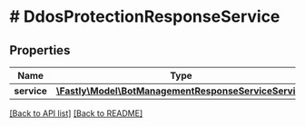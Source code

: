 # # DdosProtectionResponseService

## Properties

Name | Type | Description | Notes
------------ | ------------- | ------------- | -------------
**service** | [**\Fastly\Model\BotManagementResponseServiceService**](BotManagementResponseServiceService.md) |  | [optional] 


[[Back to API list]](../../README.md#endpoints) [[Back to README]](../../README.md)
